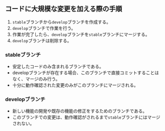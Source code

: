 ## コードに大規模な変更を加える際の手順

1. `stable`ブランチから`develop`ブランチを作成する。
2. `develop`ブランチで作業を行う。
3. 作業が完了したら、`develop`ブランチを`stable`ブランチにマージする。
4. `develop`ブランチは削除する。

### stableブランチ

- 安定したコードのみ含まれるブランチである。
- developブランチが存在する場合、このブランチで直接コミットすることはなく、マージのみ行う。
- 十分に動作確認された変更のみがこのブランチにマージされる。

### developブランチ

- 新しい機能の開発や既存の機能の修正をするためのブランチである。
- このブランチでの変更は、動作確認がされるまで`stable`ブランチにはマージされない。
